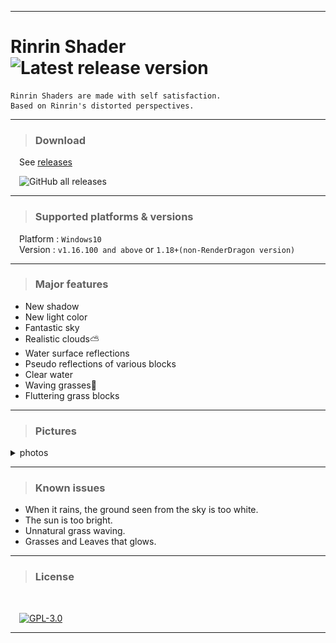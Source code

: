 
---

# **Rinrin Shader** ![Latest release version](https://img.shields.io/github/v/release/Rinrin0413/Rinrin_Shader?color=000&label=Latest%20release&style=flat-square)

    Rinrin Shaders are made with self satisfaction. 
    Based on Rinrin's distorted perspectives.

---

> ### Download 

&emsp;See [releases](https://github.com/Rinrin0413/Rinrin_Shader/releases)

&emsp;![GitHub all releases](https://img.shields.io/github/downloads/Rinrin0413/Rinrin_Shader/total?style=plastic)

---

> ### Supported platforms & versions

&emsp;Platform : `Windows10`<br>
&emsp;Version : `v1.16.100 and above` or `1.18+(non-RenderDragon version)`

---

> ### Major features

- New shadow 
- New light color
- Fantastic sky
- Realistic clouds⛅
- Water surface reflections
- Pseudo reflections of various blocks
- Clear water
- Waving grasses🍃
- Fluttering grass blocks

---

> ### Pictures

<details>
    <summary>photos</summary>
    <div>

![photo0](pictures/photo0.png)
![photo1](pictures/photo1.png)
![photo2](pictures/photo2.png)
![photo3](pictures/photo3.png)
![photo4](pictures/photo4.png)
![photo5](pictures/photo5.png)
![photo6](pictures/photo6.png)
![photo7](pictures/photo7.png)
![photo8](pictures/photo8.png)
![photo9](pictures/photo9.png)
![photo10](pictures/photo10.png)
![photo11](pictures/photo11.png)

    </div>
</details>

---

> ### Known issues

- When it rains, the ground seen from the sky is too white.
- The sun is too bright.
- Unnatural grass waving.
- Grasses and Leaves that glows.

---

> ### License

<br />

&emsp;[![GPL-3.0](https://img.shields.io/github/license/Rinrin0413/Rinrin_Shader?color=%23BD0102&style=for-the-badge)](./LICENSE.md)

---